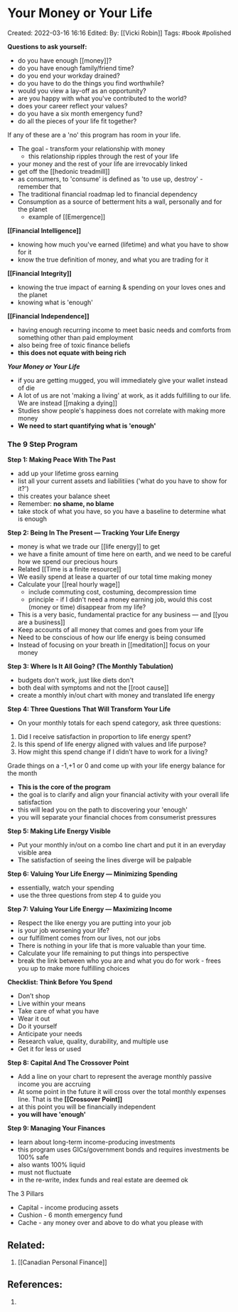 # Your Money or Your Life
Created: 2022-03-16 16:16
Edited: 
By: [[Vicki Robin]]
Tags: #book #polished 

**Questions to ask yourself:**
- do you have enough [[money]]?
- do you have enough family/friend time?
- do you end your workday drained?
- do you have to do the things you find worthwhile?
- would you view a lay-off as an opportunity?
- are you happy with what you've contributed to the world?
- does your career reflect your values?
- do you have a six month emergency fund?
- do all the pieces of your life fit together?

If any of these are a 'no' this program has room in your life.

- The goal - transform your relationship with money
	- this relationship ripples through the rest of your life
- your money and the rest of your life are irrevocably linked
- get off the [[hedonic treadmill]]
- as consumers, to 'consume' is defined as 'to use up, destroy' - remember that
- The traditional financial roadmap led to financial dependency
- Consumption as a source of betterment hits a wall, personally and for the planet
	- example of [[Emergence]]


**[[Financial Intelligence]]**
- knowing how much you've earned (lifetime) and what you have to show for it
- know the true definition of money, and what you are trading for it
	
**[[Financial Integrity]]**
- knowing the true impact of earning & spending on your loves ones and the planet
- knowing what is 'enough'

**[[Financial Independence]]**
- having enough recurring income to meet basic needs and comforts from something other than paid employment
- also being free of toxic finance beliefs
- **this does not equate with being rich**


**_Your Money or Your Life_**
- if you are getting mugged, you will immediately give your wallet instead of die
- A lot of us are not 'making a living' at work, as it adds fulfilling to our life. We are instead [[making a dying]]
- Studies show people's happiness does not correlate with making more money
- **We need to start quantifying what is 'enough'**

### The 9 Step Program

**Step 1: Making Peace With The Past**
- add up your lifetime gross earning
- list all your current assets and liabilitiies ('what do you have to show for it?')
- this creates your balance sheet
- Remember: **no shame, no blame**
- take stock of what you have, so you have a baseline to determine what is enough

**Step 2: Being In The Present — Tracking Your Life Energy**
- money is what we trade our [[life energy]] to get
- we have a finite amount of time here on earth, and we need to be careful how we spend our precious hours
- Related [[Time is a finite resource]]
- We easily spend at lease a quarter of our total time making money
- Calculate your [[real hourly wage]]
	- include commuting cost, costuming, decompression time
	- principle - if I didn't need a money earning job, would this cost (money or time) disappear from my life?
- This is a very basic, fundamental practice for any business — and [[you are a business]]
- Keep accounts of all money that comes and goes from your life
- Need to be conscious of how our life energy is being consumed
- Instead of focusing on your breath in [[meditation]] focus on your money

**Step 3: Where Is It All Going? (The Monthly Tabulation)**

- budgets don't work, just like diets don't
- both deal with symptoms and not the [[root cause]]
- create a monthly in/out chart with money and translated life energy

**Step 4: Three Questions That Will Transform Your Life**

- On your monthly totals for each spend category, ask three questions:
1.  Did I receive satisfaction in proportion to life energy spent?
2.  Is this spend of life energy aligned with values and life purpose?
3.  How might this spend change if I didn’t have to work for a living?

Grade things on a -1,+1 or 0 and come up with your life energy balance for the month

- **This is the core of the program**
- the goal is to clarify and align your financial activity with your overall life satisfaction
- this will lead you on the path to discovering your 'enough'
- you will separate your financial choces from consumerist pressures

**Step 5: Making Life Energy Visible**

- Put your monthly in/out on a combo line chart and put it in an everyday visible area
- The satisfaction of seeing the lines diverge will be palpable

**Step 6: Valuing Your Life Energy — Minimizing Spending**

- essentially, watch your spending
- use the three questions from step 4 to guide you

**Step 7: Valuing Your Life Energy — Maximizing Income**

- Respect the like energy you are putting into your job
- is your job worsening your life?
- our fulfillment comes from our lives, not our jobs
- There is nothing in your life that is more valuable than your time.
- Calculate your life remaining to put things into perspective
- break the link between who you are and what you do for work - frees you up to make more fulfilling choices

**Checklist: Think Before You Spend**
-   Don’t shop
-   Live within your means
-   Take care of what you have
-   Wear it out
-   Do it yourself
-   Anticipate your needs
-   Research value, quality, durability, and multiple use
-   Get it for less or used

**Step 8: Capital And The Crossover Point**

- Add a line on your chart to represent the average monthly passive income you are accruing
- At some point in the future it will cross over the total monthly expenses line. That is the **[[Crossover Point]]**
- at this point you will be financially independent
- **you will have 'enough'**

**Step 9: Managing Your Finances**

- learn about long-term income-producing investments
- this program uses GICs/government bonds and requires investments be 100% safe
- also wants 100% liquid
- must not fluctuate
- in the re-write, index funds and real estate are deemed ok

The 3 Pillars
- Capital - income producing assets
- Cushion - 6 month emergency fund
- Cache - any money over and above to do what you please with

## Related:
1. [[Canadian Personal Finance]]

## References:
1. 